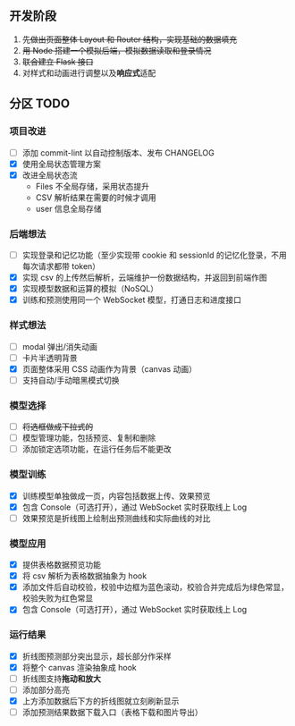 ## 开发阶段

1. ~~先做出页面整体 Layout 和 Router 结构，实现基础的数据填充~~
2. ~~用 Node 搭建一个模拟后端，模拟数据读取和登录情况~~
3. ~~联合建立 Flask 接口~~
4. 对样式和动画进行调整以及**响应式**适配

## 分区 TODO

### 项目改进

- [ ] 添加 commit-lint 以自动控制版本、发布 CHANGELOG
- [x] 使用全局状态管理方案
- [x] 改进全局状态流
  - Files 不全局存储，采用状态提升
  - CSV 解析结果在需要的时候才调用
  - user 信息全局存储

### 后端想法

- [ ] 实现登录和记忆功能（至少实现带 cookie 和 sessionId 的记忆化登录，不用每次请求都带 token）
- [x] 实现 csv 的上传然后解析，云端维护一份数据结构，并返回到前端作图
- [x] 实现模型数据和运算的模拟（NoSQL）
- [x] 训练和预测使用同一个 WebSocket 模型，打通日志和进度接口

### 样式想法

- [ ] modal 弹出/消失动画
- [ ] 卡片半透明背景
- [x] 页面整体采用 CSS 动画作为背景（canvas 动画）
- [ ] 支持自动/手动暗黑模式切换

### 模型选择

- [ ] ~~将选框做成下拉式的~~
- [ ] 模型管理功能，包括预览、复制和删除
- [ ] 添加锁定选项功能，在运行任务后不能更改

### 模型训练

- [x] 训练模型单独做成一页，内容包括数据上传、效果预览
- [x] 包含 Console（可选打开），通过 WebSocket 实时获取线上 Log
- [ ] 效果预览是折线图上绘制出预测曲线和实际曲线的对比

### 模型应用

- [x] 提供表格数据预览功能
- [x] 将 csv 解析为表格数据抽象为 hook
- [x] 添加文件后自动校验，校验中边框为蓝色滚动，校验合并完成后为绿色常显，校验失败为红色常显
- [x] 包含 Console（可选打开），通过 WebSocket 实时获取线上 Log

### 运行结果

- [x] 折线图预测部分突出显示，超长部分作采样
- [x] 将整个 canvas 渲染抽象成 hook
- [ ] 折线图支持**拖动和放大**
- [ ] 添加部分高亮
- [x] 上方添加数据后下方的折线图就立刻刷新显示
- [ ] 添加预测结果数据下载入口（表格下载和图片导出）

